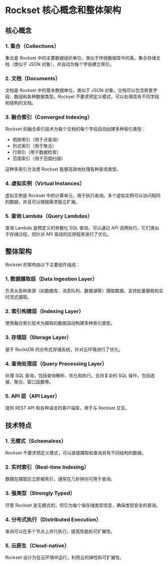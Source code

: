 # Rockset 核心概念和整体架构

## 核心概念

### 1. 集合（Collections）

集合是 Rockset 中的主要数据组织单位，类似于传统数据库中的表。集合存储文档（类似于 JSON 对象），并自动为每个字段建立索引。

### 2. 文档（Documents）

文档是 Rockset 中的基本数据单位，类似于 JSON 对象。文档可以包含嵌套字段、数组和各种数据类型。Rockset 不要求预定义模式，可以处理具有不同字段和结构的文档。

### 3. 融合索引（Converged Indexing）

Rockset 的融合索引技术为每个文档的每个字段自动创建多种索引类型：

- 倒排索引（用于点查询）
- 列式索引（用于聚合）
- 行索引（用于数据检索）
- 范围索引（用于范围扫描）

这种多索引方法使 Rockset 能够高效地处理各种查询类型。

### 4. 虚拟实例（Virtual Instances）

虚拟实例是 Rockset 中的计算单元，用于执行查询。多个虚拟实例可以访问相同的数据，并且可以根据需求独立扩展。

### 5. 查询 Lambda（Query Lambdas）

查询 Lambda 是预定义的参数化 SQL 查询，可以通过 API 调用执行。它们类似于存储过程，但针对 API 驱动的应用程序进行了优化。

## 整体架构

Rockset 的架构由以下主要组件组成：

### 1. 数据摄取层（Data Ingestion Layer）

负责从各种来源（如数据库、消息队列、数据湖等）摄取数据。支持批量摄取和实时流式摄取。

### 2. 索引构建层（Indexing Layer）

使用融合索引技术为摄取的数据自动构建多种索引类型。

### 3. 存储层（Storage Layer）

基于 RocksDB 的分布式存储系统，针对云环境进行了优化。

### 4. 查询处理层（Query Processing Layer）

处理 SQL 查询，包括查询解析、优化和执行。支持复杂的 SQL 操作，包括连接、聚合、窗口函数等。

### 5. API 层（API Layer）

提供 REST API 和各种语言的客户端库，用于与 Rockset 交互。

## 技术特点

### 1. 无模式（Schemaless）

Rockset 不要求预定义模式，可以直接摄取和查询具有不同结构的数据。

### 2. 实时索引（Real-time Indexing）

数据在摄取后立即被索引，通常在几秒钟内可用于查询。

### 3. 强类型（Strongly Typed）

尽管 Rockset 是无模式的，但它为每个值存储类型信息，确保类型安全的查询。

### 4. 分布式执行（Distributed Execution）

查询可以在多个节点上并行执行，提高性能和可扩展性。

### 5. 云原生（Cloud-native）

Rockset 设计为在云环境中运行，利用云的弹性和可扩展性。
